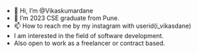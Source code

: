 - 👋 Hi, I’m @Vikaskumardane
- 👀 I’m 2023 CSE graduate from Pune.
- 📫 How to reach me by my instagram with userid(i_vikasdane)
- I am interested in the field of software development.
- Also open to work as a freelancer or contract based.

<!---
Vikaskumardane/Vikaskumardane is a ✨ special ✨ repository because its `README.md` (this file) appears on your GitHub profile.
You can click the Preview link to take a look at your changes.
--->
